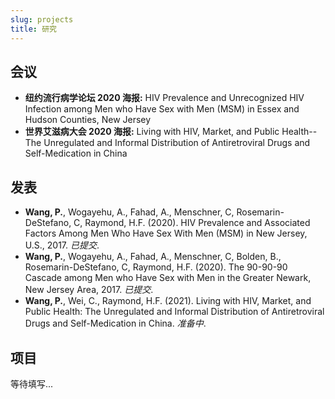 ```yaml
---
slug: projects
title: 研究
---
```


## 会议

* **纽约流行病学论坛 2020 海报:** HIV Prevalence and Unrecognized HIV Infection among Men who Have Sex with Men (MSM) in Essex and Hudson Counties, New Jersey
* **世界艾滋病大会 2020 海报:** Living with HIV, Market, and Public Health--The Unregulated and Informal Distribution of Antiretroviral Drugs and Self-Medication in China

## 发表

* **Wang, P.**, Wogayehu, A., Fahad, A., Menschner, C, Rosemarin-DeStefano, C, Raymond, H.F. (2020). HIV Prevalence and Associated Factors Among Men Who Have Sex With Men (MSM) in New Jersey, U.S., 2017. _已提交_.
* **Wang, P.**, Wogayehu, A., Fahad, A., Menschner, C, Bolden, B., Rosemarin-DeStefano, C, Raymond, H.F. (2020). The 90-90-90 Cascade among Men who Have Sex with Men in the Greater Newark, New Jersey Area, 2017. _已提交_.
* **Wang, P.**, Wei, C., Raymond, H.F. (2021). Living with HIV, Market, and Public Health: The Unregulated and Informal Distribution of Antiretroviral Drugs and Self-Medication in China. _准备中_.

## 项目

等待填写...
